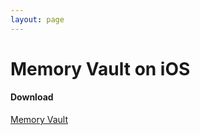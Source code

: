 ```yaml
---
layout: page
---
```


# Memory Vault on iOS

#### Download

[Memory Vault](https://itunes.apple.com/us/app/memory-vault-keep-your-memories-safe/id982428248?mt=8)

